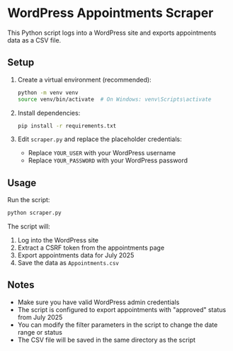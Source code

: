 # WordPress Appointments Scraper

This Python script logs into a WordPress site and exports appointments data as a CSV file.

## Setup

1. Create a virtual environment (recommended):
   ```bash
   python -m venv venv
   source venv/bin/activate  # On Windows: venv\Scripts\activate
   ```

2. Install dependencies:
   ```bash
   pip install -r requirements.txt
   ```

3. Edit `scraper.py` and replace the placeholder credentials:
   - Replace `YOUR_USER` with your WordPress username
   - Replace `YOUR_PASSWORD` with your WordPress password

## Usage

Run the script:
```bash
python scraper.py
```

The script will:
1. Log into the WordPress site
2. Extract a CSRF token from the appointments page
3. Export appointments data for July 2025
4. Save the data as `Appointments.csv`

## Notes

- Make sure you have valid WordPress admin credentials
- The script is configured to export appointments with "approved" status from July 2025
- You can modify the filter parameters in the script to change the date range or status
- The CSV file will be saved in the same directory as the script 